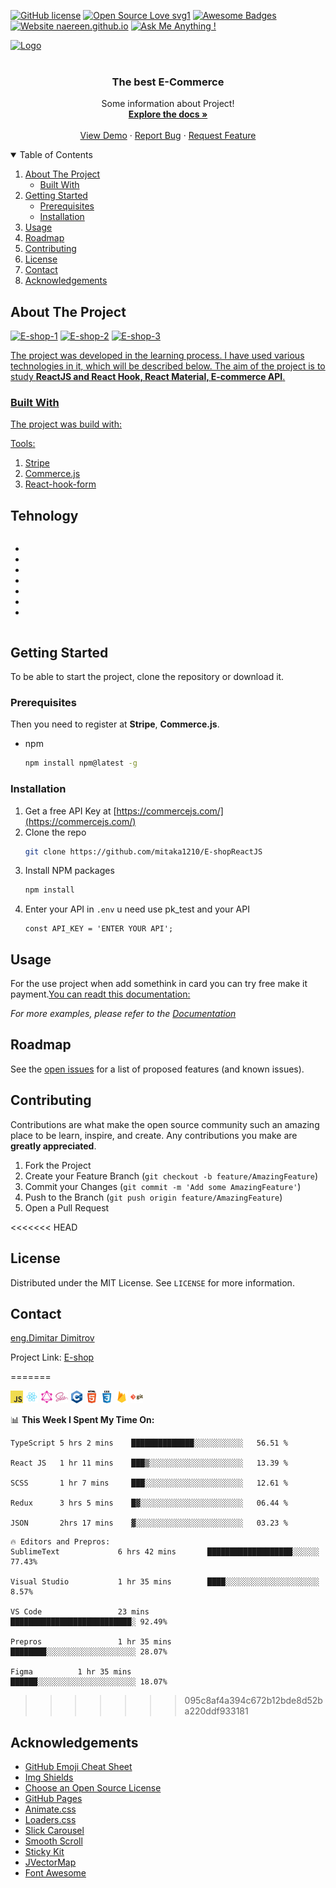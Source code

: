 



<!-- PROJECT SHIELDS -->
<!--
*** I'm using markdown "reference style" links for readability.
*** Reference links are enclosed in brackets [ ] instead of parentheses ( ).
*** See the bottom of this document for the declaration of the reference variables
*** for contributors-url, forks-url, etc. This is an optional, concise syntax you may use.
*** https://www.markdownguide.org/basic-syntax/#reference-style-links
-->
[![GitHub license](https://img.shields.io/github/license/Naereen/StrapDown.js.svg)](https://github.com/mitaka1210/StrapDown.js/blob/master/LICENSE)
[![Open Source Love svg1](https://badges.frapsoft.com/os/v1/open-source.svg?v=103)](https://github.com/ellerbrock/open-source-badges/)
[![Awesome Badges](https://img.shields.io/badge/badges-awesome-green.svg)](https://github.com/Naereen/badges)
[![Website naereen.github.io](https://img.shields.io/website-up-down-green-red/https/naereen.github.io.svg)](https://naereen.github.io/)
[![Ask Me Anything !](https://img.shields.io/badge/Ask%20me-anything-1abc9c.svg)](https://github.com/mitaka1210)





<div style="display:flex"> 
  <div>
    <a href="https://github.com/othneildrew/Best-README-Template">
      <img src="https://img.shields.io/badge/LinkedIn-0077B5?style=for-the-badge&logo=linkedin&logoColor=white" alt="Logo" width="" height="" style="margin-right:15px">
    </a>
  </div>
  <div styles="width:9em height:2em">
    <a href="https://www.google.bg/">
    <img src="https://img.shields.io/badge/Twitter-1DA1F2?style=for-the-badge&logo=twitter&logoColor=white" alt="" style="margin-right:15px">
    </a>
  </div>
  <div>
    <a href="https://www.google.bg/">
<img src="https://img.shields.io/badge/Facebook-1877F2?style=for-the-badge&logo=facebook&logoColor=white" alt="" style="margin-right:15px">
    </a></div>
     <div>
    <a href="https://www.google.bg/">
<img src="https://img.shields.io/badge/Gmail-D14836?style=for-the-badge&logo=gmail&logoColor=white" alt="" style="margin-right:15px">
    </a></div>

</div>
 




<!-- PROJECT LOGO -->
<br />
<p align="center">
  

  <h3 align="center">The best E-Commerce</h3>

  <p align="center">
    Some information about Project!
    <br />
    <a href="https://github.com/othneildrew/Best-README-Template"><strong>Explore the docs »</strong></a>
    <br />
    <br />
    <a href="https://dazzling-joliot-4402f9.netlify.app/">View Demo</a>
    ·
    <a href="https://mitaka1210.github.io/Portfolio-ENG/">Report Bug</a>
    ·
    <a href="https://mitaka1210.github.io/Personal-Portfolio--2/">Request Feature</a>
  </p>
</p>



<!-- TABLE OF CONTENTS -->
<details open="open">
  <summary>Table of Contents</summary>
  <ol>
    <li>
      <a href="#about-the-project">About The Project</a>
      <ul>
        <li><a href="#built-with">Built With</a></li>
      </ul>
    </li>
    <li>
      <a href="#getting-started">Getting Started</a>
      <ul>
        <li><a href="#prerequisites">Prerequisites</a></li>
        <li><a href="#installation">Installation</a></li>
      </ul>
    </li>
    <li><a href="#usage">Usage</a></li>
    <li><a href="#roadmap">Roadmap</a></li>
    <li><a href="#contributing">Contributing</a></li>
    <li><a href="#license">License</a></li>
    <li><a href="#contact">Contact</a></li>
    <li><a href="#acknowledgements">Acknowledgements</a></li>
  </ol>
</details>



<!-- ABOUT THE PROJECT -->
## About The Project
<a href="https://ibb.co/bmjxGbg"><img src="https://i.ibb.co/bmjxGbg/E-shop-1.png" alt="E-shop-1" border="0" style="width:18em" type="_blank"></a>
<a href="https://ibb.co/zFcp0Y1"><img src="https://i.ibb.co/zFcp0Y1/E-shop-2.png" alt="E-shop-2" border="0" style="width:18em"></a>
 <a href="https://ibb.co/3mXkks0"><img src="https://i.ibb.co/3mXkks0/E-shop-3.png" alt="E-shop-3" border="0" style="width:18em">
  

<p>
  The project was developed in the learning process. I have used various technologies in it, which will be described below. The aim of the project is to study <strong>ReactJS and React Hook, React Material, E-commerce API</strong>.
  </p>

### Built With

The project was build with:

Tools: 
1. <a href="Stripe.com">Stripe</a>
2. <a href="https://commercejs.com/">Commerce.js</a>
3. <a href="https://react-hook-form.com/">React-hook-form</a>

<h2>Tehnology</h2>

<div style="display:flex">
  <ul>
    <li><img src="https://img.shields.io/badge/HTML5-E34F26?style=for-the-badge&logo=html5&logoColor=white" alt=""></li>
    <li><img src="https://img.shields.io/badge/CSS3-1572B6?style=for-the-badge&logo=css3&logoColor=white" alt=""></li>
    <li><img src="https://img.shields.io/badge/JavaScript-F7DF1E?style=for-the-badge&logo=javascript&logoColor=black" alt=""></li>
    <li><img src="https://img.shields.io/badge/React-20232A?style=for-the-badge&logo=react&logoColor=61DAFB" alt=""></li>
    <li><img src="https://img.shields.io/badge/Material--UI-0081CB?style=for-the-badge&logo=material-ui&logoColor=white" alt=""></li>
    <li><img src="https://img.shields.io/badge/React_Router-CA4245?style=for-the-badge&logo=react-router&logoColor=white" alt=""></li>
    <li><img src="https://img.shields.io/badge/Netlify-00C7B7?style=for-the-badge&logo=netlify&logoColor=white" alt=""></li>
  </ul>
 

</div>

<!-- GETTING STARTED -->
## Getting Started

To be able to start the project, clone the repository or download it. 

### Prerequisites

Then you need to register at <strong>Stripe</strong>, <strong>Commerce.js</strong>. 
* npm
  ```sh
  npm install npm@latest -g
  ```

### Installation

1. Get a free API Key at [https://commercejs.com/](https://commercejs.com/)
2. Clone the repo
   ```sh
   git clone https://github.com/mitaka1210/E-shopReactJS
   ```
3. Install NPM packages
   ```sh
   npm install 
   ```
4. Enter your API in `.env` u need use pk_test and your API
   ```JS
   const API_KEY = 'ENTER YOUR API';
   ```



<!-- USAGE EXAMPLES -->
## Usage

For the use project when add somethink in card you can try free make it payment.<a href="https://stripe.com/docs/testing">You can readt this documentation:</a>

_For more examples, please refer to the [Documentation](https://stripe.com/docs/testing)_



<!-- ROADMAP -->
## Roadmap

See the [open issues](https://github.com/othneildrew/Best-README-Template/issues) for a list of proposed features (and known issues).



<!-- CONTRIBUTING -->
## Contributing

Contributions are what make the open source community such an amazing place to be learn, inspire, and create. Any contributions you make are **greatly appreciated**.

1. Fork the Project
2. Create your Feature Branch (`git checkout -b feature/AmazingFeature`)
3. Commit your Changes (`git commit -m 'Add some AmazingFeature'`)
4. Push to the Branch (`git push origin feature/AmazingFeature`)
5. Open a Pull Request

<<<<<<< HEAD


<!-- LICENSE -->
## License

Distributed under the MIT License. See `LICENSE` for more information.



<!-- CONTACT -->
## Contact

<a href="https://mitaka1210.github.io/Portfolio-ENG/">eng.Dimitar Dimitrov</a> 

Project Link: <a href="https://dazzling-joliot-4402f9.netlify.app/">E-shop</a>

=======
<div>
<code><img height="20" src="https://raw.githubusercontent.com/github/explore/80688e429a7d4ef2fca1e82350fe8e3517d3494d/topics/javascript/javascript.png"></code>
<!--<code><img height="20" src="https://raw.githubusercontent.com/github/explore/80688e429a7d4ef2fca1e82350fe8e3517d3494d/topics/vue/vue.png"></code>-->
<code><img height="20" src="https://raw.githubusercontent.com/github/explore/80688e429a7d4ef2fca1e82350fe8e3517d3494d/topics/react/react.png"></code>
<code><img height="20" src="https://raw.githubusercontent.com/github/explore/5c058a388828bb5fde0bcafd4bc867b5bb3f26f3/topics/graphql/graphql.png"></code>
<code><img height="20" src="https://raw.githubusercontent.com/github/explore/80688e429a7d4ef2fca1e82350fe8e3517d3494d/topics/sass/sass.png"></code>
<code><img height="20" src="https://raw.githubusercontent.com/github/explore/80688e429a7d4ef2fca1e82350fe8e3517d3494d/topics/cpp/cpp.png"></code>
<code><img height="20" src="https://raw.githubusercontent.com/github/explore/80688e429a7d4ef2fca1e82350fe8e3517d3494d/topics/html/html.png"></code>
<code><img height="20" src="https://raw.githubusercontent.com/github/explore/80688e429a7d4ef2fca1e82350fe8e3517d3494d/topics/css/css.png"></code>
<code><img height="20" src="https://raw.githubusercontent.com/github/explore/80688e429a7d4ef2fca1e82350fe8e3517d3494d/topics/firebase/firebase.png"></code>
<code><img height="20" src="https://raw.githubusercontent.com/github/explore/80688e429a7d4ef2fca1e82350fe8e3517d3494d/topics/git/git.png"></code>

</div>

📊 **This Week I Spent My Time On:**



<!--START_SECTION:waka-->

```text
TypeScript 5 hrs 2 mins    ██████████████░░░░░░░░░░░   56.51 %

React JS   1 hr 11 mins    ███▒░░░░░░░░░░░░░░░░░░░░░   13.39 %

SCSS       1 hr 7 mins     ███░░░░░░░░░░░░░░░░░░░░░░   12.61 %

Redux      3 hrs 5 mins    █▓░░░░░░░░░░░░░░░░░░░░░░░   06.44 %

JSON       2hrs 17 mins    ▓░░░░░░░░░░░░░░░░░░░░░░░░   03.23 %
```

<!--END_SECTION:waka-->



```text
🔥 Editors and Prepros:
SublimeText             6 hrs 42 mins       ███████████████████░░░░░░    77.43%

Visual Studio           1 hr 35 mins        ████░░░░░░░░░░░░░░░░░░░░░    8.57%

VS Code                 23 mins             ███████████████████████████░ 92.49%

Prepros                 1 hr 35 mins        ████████░░░░░░░░░░░░░░░░░░░░ 28.07%

Figma          1 hr 35 mins                 ██████░░░░░░░░░░░░░░░░░░░░░░ 18.07%
```
>>>>>>> 095c8af4a394c672b12bde8d52ba220ddf933181


<!-- ACKNOWLEDGEMENTS -->
## Acknowledgements
* [GitHub Emoji Cheat Sheet](https://www.webpagefx.com/tools/emoji-cheat-sheet)
* [Img Shields](https://shields.io)
* [Choose an Open Source License](https://choosealicense.com)
* [GitHub Pages](https://pages.github.com)
* [Animate.css](https://daneden.github.io/animate.css)
* [Loaders.css](https://connoratherton.com/loaders)
* [Slick Carousel](https://kenwheeler.github.io/slick)
* [Smooth Scroll](https://github.com/cferdinandi/smooth-scroll)
* [Sticky Kit](http://leafo.net/sticky-kit)
* [JVectorMap](http://jvectormap.com)
* [Font Awesome](https://fontawesome.com)





<!-- MARKDOWN LINKS & IMAGES -->
<!-- https://www.markdownguide.org/basic-syntax/#reference-style-links -->
[contributors-shield]: https://img.shields.io/github/contributors/othneildrew/Best-README-Template.svg?style=for-the-badge
[contributors-url]: https://github.com/othneildrew/Best-README-Template/graphs/contributors
[forks-shield]: https://img.shields.io/github/forks/othneildrew/Best-README-Template.svg?style=for-the-badge
[forks-url]: https://github.com/othneildrew/Best-README-Template/network/members
[stars-shield]: https://img.shields.io/github/stars/othneildrew/Best-README-Template.svg?style=for-the-badge
[stars-url]: https://github.com/othneildrew/Best-README-Template/stargazers
[issues-shield]: https://img.shields.io/github/issues/othneildrew/Best-README-Template.svg?style=for-the-badge
[issues-url]: https://github.com/othneildrew/Best-README-Template/issues
[license-shield]: https://img.shields.io/github/license/othneildrew/Best-README-Template.svg?style=for-the-badge
[license-url]: https://github.com/othneildrew/Best-README-Template/blob/master/LICENSE.txt
[linkedin-shield]: https://img.shields.io/badge/-LinkedIn-black.svg?style=for-the-badge&logo=linkedin&colorB=555
[linkedin-url]: https://linkedin.com/in/othneildrew
[product-screenshot]: images/screenshot.png
